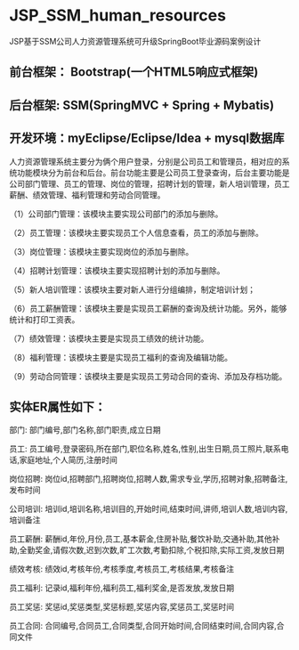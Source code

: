 # JSP_SSM_human_resources
JSP基于SSM公司人力资源管理系统可升级SpringBoot毕业源码案例设计

## 前台框架： Bootstrap(一个HTML5响应式框架)
## 后台框架: SSM(SpringMVC + Spring + Mybatis)
## 开发环境：myEclipse/Eclipse/Idea + mysql数据库

  人力资源管理系统主要分为俩个用户登录，分别是公司员工和管理员，相对应的系统功能模块分为前台和后台。前台功能主要是公司员工登录查询，后台主要功能是公司部门管理、员工的管理、岗位的管理，招聘计划的管理，新人培训管理，员工薪酬、绩效管理、福利管理和劳动合同管理。

（1）公司部门管理：该模块主要实现公司部门的添加与删除。

（2）员工管理：该模块主要实现员工个人信息查看，员工的添加与删除。

（3）岗位管理：该模块主要实现岗位的添加与删除。

（4）招聘计划管理：该模块主要实现招聘计划的添加与删除。

（5）新人培训管理：该模块主要对新人进行分组编排，制定培训计划；

（6）员工薪酬管理：该模块主要是实现员工薪酬的查询及统计功能。另外，能够统计和打印工资表。

（7）绩效管理：该模块主要是实现员工绩效的统计功能。

（8）福利管理：该模块主要是实现员工福利的查询及编辑功能。

（9）劳动合同管理：该模块主要是实现员工劳动合同的查询、添加及存档功能。
## 实体ER属性如下：
部门: 部门编号,部门名称,部门职责,成立日期

员工: 员工编号,登录密码,所在部门,职位名称,姓名,性别,出生日期,员工照片,联系电话,家庭地址,个人简历,注册时间

岗位招聘: 岗位id,招聘部门,招聘岗位,招聘人数,需求专业,学历,招聘对象,招聘备注,发布时间

公司培训: 培训id,培训名称,培训目的,开始时间,结束时间,讲师,培训人数,培训内容,培训备注

员工薪酬: 薪酬id,年份,月份,员工,基本薪金,住房补贴,餐饮补助,交通补助,其他补助,全勤奖金,请假次数,迟到次数,旷工次数,考勤扣除,个税扣除,实际工资,发放日期

绩效考核: 绩效id,考核年份,考核季度,考核员工,考核结果,考核备注

员工福利: 记录id,福利年份,福利员工,福利奖金,是否发放,发放日期

员工奖惩: 奖惩id,奖惩类型,奖惩标题,奖惩内容,奖惩员工,奖惩时间

员工合同: 合同编号,合同员工,合同类型,合同开始时间,合同结束时间,合同内容,合同文件
